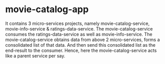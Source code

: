 # movie-catalog-app
It contains 3 micro-services projects, namely movie-catalog-service, movie-info-service & ratings-data-service.
The movie-catalog-service consumes the ratings-data-service as well as movie-info-service.
The movie-catalog-service obtains data from above 2 micro-services, forms a consolidated list of that data.
And then send this consolidated list as the end-result to the consumer.
Hence, here the movie-catalog-service acts like a parent service per say.
